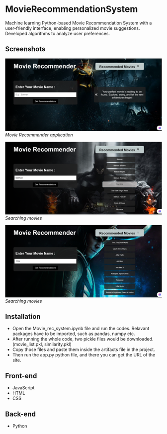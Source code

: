 # MovieRecommendationSystem

Machine learning Python-based Movie Recommendation System with a user-friendly interface, enabling personalized movie suggestions. Developed algorithms to analyze user preferences.

## Screenshots

![Screenshot 2](demo_photos/2.png)
*Movie Recommender application*

![Screenshot 1](demo_photos/3.png)
*Searching movies*

![Screenshot 1](demo_photos/1.png)
*Searching movies*


## Installation

- Open the Movie_rec_system.ipynb file and run the codes. Relavant packages have to be imported, such as pandas, numpy etc.
- After running the whole code, two pickle files would be downloaded. (movie_list.pkl, similarity.pkl)
- Copy those files and paste them inside the artifacts file in the project.
- Then run the app.py python file, and there you can get the URL of the site.

## Front-end

- JavaScript
- HTML
- CSS

## Back-end

- Python

